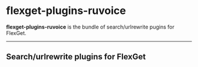 # flexget-plugins-ruvoice

**flexget-plugins-ruvoice** is the bundle of search/urlrewrite pugins for FlexGet.

---

## Search/urlrewrite plugins for FlexGet
